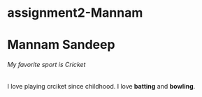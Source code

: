 # assignment2-Mannam

# Mannam Sandeep

###### My favorite sport is Cricket

I love playing crciket since childhood. I love **batting** and **bowling**.